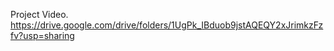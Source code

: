 Project Video.
https://drive.google.com/drive/folders/1UgPk_IBduob9jstAQEQY2xJrimkzFzfv?usp=sharing



